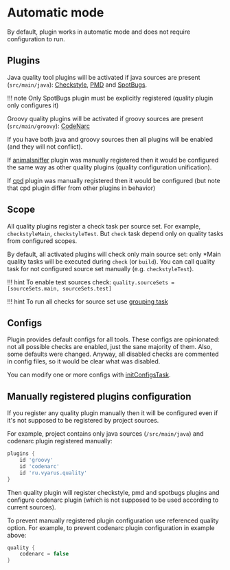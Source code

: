 # Automatic mode

By default, plugin works in automatic mode and does not require configuration to run.

## Plugins

Java quality tool plugins will be activated if java sources are present (`src/main/java`):
[Checkstyle](../tool/checkstyle.md), 
[PMD](../tool/pmd.md) and 
[SpotBugs](../tool/spotbugs.md).

!!! note
    Only SpotBugs plugin must be explicitly registered (quality plugin only configures it)

Groovy quality plugins will be activated if groovy sources are present (`src/main/groovy`):
[CodeNarc](../tool/codenarc.md)

If you have both java and groovy sources then all plugins will be enabled (and they will not conflict).

If [animalsniffer](../tool/animalsniffer.md) plugin was manually registered then it would be 
configured the same way as other quality plugins (quality configuration unification).

If [cpd](../tool/cpd.md) plugin was manually registered then it would be configured (but note 
that cpd plugin differ from other plugins in behavior)

## Scope

All quality plugins register a check task per source set. For example, `checkstyleMain`, `checkstyleTest`.
But `check` task depend only on quality tasks from configured scopes. 

By default, all activated plugins will check only main source set: only *Main quality tasks will be executed
during `check` (or `build`). You can call quality task for not configured source set manually (e.g. `checkstyleTest`).

!!! hint
    To enable test sources check: `quality.sourceSets = [sourceSets.main, sourceSets.test]`

!!! hint
    To run all checks for source set use [grouping task](../task/group.md)
    
## Configs

Plugin provides default configs for all tools.
These configs are opinionated: not all possible checks are enabled, just the sane majority of them. Also, some defaults were changed.
Anyway, all disabled checks are commented in config files, so it would be clear what was disabled.

You can modify one or more configs with [initConfigsTask](../task/config.md).  


## Manually registered plugins configuration 

If you register any quality plugin manually then it will be configured even if it's not supposed to be registered by project sources.

For example, project contains only java sources (`/src/main/java`) and codenarc plugin registered manually:

```groovy
plugins {
    id 'groovy'
    id 'codenarc'
    id 'ru.vyarus.quality'
}
```

Then quality plugin will register checkstyle, pmd and spotbugs plugins and configure codenarc plugin (which is not supposed to be used according to current sources). 

To prevent manually registered plugin configuration use referenced quality option. For example, to prevent codenarc plugin configuration in example above:

 ```groovy
 quality {
     codenarc = false
 }
 ```